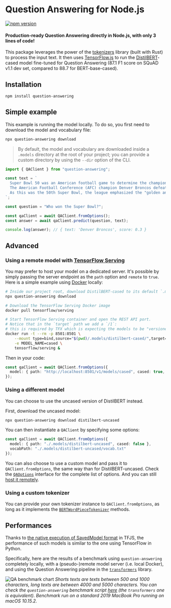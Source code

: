 # Question Answering for Node.js

[![npm version](https://badge.fury.io/js/question-answering.svg)](https://www.npmjs.com/package/question-answering)

#### Production-ready Question Answering directly in Node.js, with only 3 lines of code!

This package leverages the power of the [tokenizers](https://github.com/huggingface/tokenizers) library (built with Rust) to process the input text. It then uses [TensorFlow.js](https://www.tensorflow.org/js) to run the [DistilBERT](https://arxiv.org/abs/1910.01108)-cased model fine-tuned for Question Answering (87.1 F1 score on SQuAD v1.1 dev set, compared to 88.7 for BERT-base-cased).

## Installation

```bash
npm install question-answering
```

## Simple example

This example is running the model locally. To do so, you first need to download the model and vocabulary file:
```bash
npx question-answering download
```

> By default, the model and vocabulary are downloaded inside a `.models` directory at the root of your project; you can provide a custom directory by using the `--dir` option of the CLI.

```typescript
import { QAClient } from "question-answering";

const text = `
  Super Bowl 50 was an American football game to determine the champion of the National Football League (NFL) for the 2015 season.
  The American Football Conference (AFC) champion Denver Broncos defeated the National Football Conference (NFC) champion Carolina Panthers 24–10 to earn their third Super Bowl title. The game was played on February 7, 2016, at Levi's Stadium in the San Francisco Bay Area at Santa Clara, California.
  As this was the 50th Super Bowl, the league emphasized the "golden anniversary" with various gold-themed initiatives, as well as temporarily suspending the tradition of naming each Super Bowl game with Roman numerals (under which the game would have been known as "Super Bowl L"), so that the logo could prominently feature the Arabic numerals 50.
`;

const question = "Who won the Super Bowl?";

const qaClient = await QAClient.fromOptions();
const answer = await qaClient.predict(question, text);

console.log(answer); // { text: 'Denver Broncos', score: 0.3 }
```

## Advanced

<a name="remote-model"></a>
### Using a remote model with [TensorFlow Serving](https://www.tensorflow.org/tfx/guide/serving)

You may prefer to host your model on a dedicated server. It's possible by simply passing the server endpoint as the `path` option and `remote` to `true`. Here is a simple example using [Docker](https://www.tensorflow.org/tfx/serving/docker) locally:

```bash
# Inside our project root, download DistilBERT-cased to its default `.models` location
npx question-answering download

# Download the TensorFlow Serving Docker image
docker pull tensorflow/serving

# Start TensorFlow Serving container and open the REST API port.
# Notice that in the `target` path we add a `/1`:
# this is required by TFX which is expecting the models to be "versioned"
docker run -t --rm -p 8501:8501 \
    --mount type=bind,source="$(pwd)/.models/distilbert-cased/",target="/models/cased/1" \
    -e MODEL_NAME=cased \
    tensorflow/serving &
```

Then in your code:

```typescript
const qaClient = await QAClient.fromOptions({
  model: { path: "http://localhost:8501/v1/models/cased", cased: true, remote: true }
});
```


### Using a different model

You can choose to use the uncased version of DistilBERT instead.

First, download the uncased model:
```bash
npx question-answering download distilbert-uncased
```

You can then instantiate a `QAClient` by specifying some options:
```typescript
const qaClient = await QAClient.fromOptions({
  model: { path: "./.models/distilbert-uncased", cased: false },
  vocabPath: "./.models/distilbert-uncased/vocab.txt"
});
```

You can also choose to use a custom model and pass it to `QAClient.fromOptions`, the same way than for DistilBERT-uncased. Check the [`QAOptions`](src/qa-options.ts) interface for the complete list of options. And you can still [host it remotely](#remote-model).

### Using a custom tokenizer

You can provide your own tokenizer instance to `QAClient.fromOptions`, as long as it implements the [`BERTWordPieceTokenizer`](https://github.com/huggingface/tokenizers/blob/master/bindings/node/lib/tokenizers/bert-wordpiece.tokenizer.ts) methods.

## Performances

Thanks to [the native execution of SavedModel format](https://groups.google.com/a/tensorflow.org/d/msg/tfjs/Xtf6s1Bpkr0/7-Eqn8soAwAJ) in TFJS, the performance of such models is similar to the one using TensorFlow in Python. 

Specifically, here are the results of a benchmark using `question-answering` completely locally, with a (pseudo-)remote model server (i.e. local Docker), and using the Question Answering pipeline in the [`transformers`](https://github.com/huggingface/transformers) library.

![QA benchmark chart](https://docs.google.com/spreadsheets/d/e/2PACX-1vRCprbDB9T8nwdOpRv2pmlOXWKw3vVOx5P2jbn7hipjCyaGRuQS3u5KWpE7ux5Q0jbqT9HFVMivkI4x/pubchart?oid=2051609279&format=image)
_Shorts texts are texts between 500 and 1000 characters, long texts are between 4000 and 5000 characters. You can check the `question-answering` benchmark script [here](./scripts/benchmark.js) (the `transformers` one is equivalent). Benchmark run on a standard 2019 MacBook Pro running on macOS 10.15.2._

